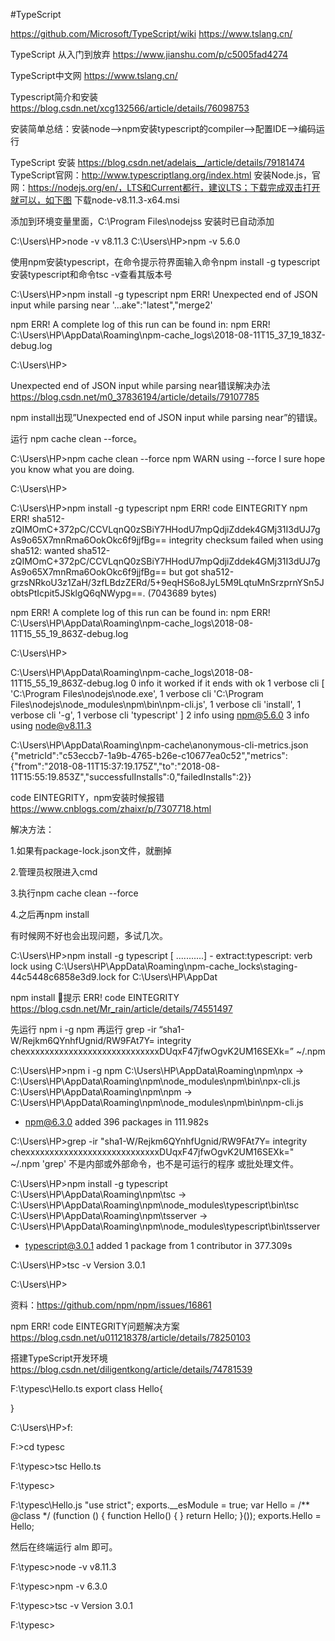 #TypeScript

https://github.com/Microsoft/TypeScript/wiki
https://www.tslang.cn/

TypeScript 从入门到放弃
https://www.jianshu.com/p/c5005fad4274


TypeScript中文网 
https://www.tslang.cn/

Typescript简介和安装
https://blog.csdn.net/xcg132566/article/details/76098753

安装简单总结：安装node-->npm安装typescript的compiler-->配置IDE-->编码运行

TypeScript 安装
https://blog.csdn.net/adelais__/article/details/79181474
TypeScript官网：http://www.typescriptlang.org/index.html
安装Node.js，官网：https://nodejs.org/en/，LTS和Current都行，建议LTS；下载完成双击打开就可以，如下图
下载node-v8.11.3-x64.msi

添加到环境变量里面，C:\Program Files\nodejss 安装时已自动添加

C:\Users\HP>node -v
v8.11.3
C:\Users\HP>npm -v
5.6.0



使用npm安装typescript，在命令提示符界面输入命令npm install -g typescript安装typescript和命令tsc -v查看其版本号

C:\Users\HP>npm install -g typescript
npm ERR! Unexpected end of JSON input while parsing near '...ake":"latest","merge2'

npm ERR! A complete log of this run can be found in:
npm ERR!     C:\Users\HP\AppData\Roaming\npm-cache\_logs\2018-08-11T15_37_19_183Z-debug.log

C:\Users\HP>

Unexpected end of JSON input while parsing near错误解决办法
https://blog.csdn.net/m0_37836194/article/details/79107785

npm install出现”Unexpected end of JSON input while parsing near”的错误。

运行  npm cache clean --force。

C:\Users\HP>npm cache clean --force
npm WARN using --force I sure hope you know what you are doing.

C:\Users\HP>

C:\Users\HP>npm install -g typescript
npm ERR! code EINTEGRITY
npm ERR! sha512-zQIMOmC+372pC/CCVLqnQ0zSBiY7HHodU7mpQdjiZddek4GMj31I3dUJ7gAs9o65X7mnRma6OokOkc6f9jjfBg== integrity checksum failed when using sha512: wanted sha512-zQIMOmC+372pC/CCVLqnQ0zSBiY7HHodU7mpQdjiZddek4GMj31I3dUJ7gAs9o65X7mnRma6OokOkc6f9jjfBg== but got sha512-grzsNRkoU3z1ZaH/3zfLBdzZERd/5+9eqHS6o8JyL5M9LqtuMnSrzprnYSn5JobtsPtIcpit5JSklgQ6qNWypg==. (7043689 bytes)

npm ERR! A complete log of this run can be found in:
npm ERR!     C:\Users\HP\AppData\Roaming\npm-cache\_logs\2018-08-11T15_55_19_863Z-debug.log


C:\Users\HP>

C:\Users\HP\AppData\Roaming\npm-cache\_logs\2018-08-11T15_55_19_863Z-debug.log
0 info it worked if it ends with ok
1 verbose cli [ 'C:\\Program Files\\nodejs\\node.exe',
1 verbose cli   'C:\\Program Files\\nodejs\\node_modules\\npm\\bin\\npm-cli.js',
1 verbose cli   'install',
1 verbose cli   '-g',
1 verbose cli   'typescript' ]
2 info using npm@5.6.0
3 info using node@v8.11.3

C:\Users\HP\AppData\Roaming\npm-cache\anonymous-cli-metrics.json
{"metricId":"c53eccb7-1a9b-4765-b26e-c10677ea0c52","metrics":{"from":"2018-08-11T15:37:19.175Z","to":"2018-08-11T15:55:19.853Z","successfulInstalls":0,"failedInstalls":2}}



code EINTEGRITY，npm安装时候报错
https://www.cnblogs.com/zhaixr/p/7307718.html

解决方法：

1.如果有package-lock.json文件，就删掉

2.管理员权限进入cmd

3.执行npm cache clean --force

4.之后再npm install

有时候网不好也会出现问题，多试几次。

C:\Users\HP>npm install -g typescript
[       ...........] - extract:typescript: verb lock using C:\Users\HP\AppData\Roaming\npm-cache\_locks\staging-44c5448c6858e3d9.lock for C:\Users\HP\AppDat

npm install 提示 ERR! code EINTEGRITY
https://blog.csdn.net/Mr_rain/article/details/74551497

先运行 
npm i -g npm
再运行 
grep -ir “sha1-W/Rejkm6QYnhfUgnid/RW9FAt7Y= integrity chexxxxxxxxxxxxxxxxxxxxxxxxxxxxDUqxF47jfwOgvK2UM16SEXk=” ~/.npm

C:\Users\HP>npm i -g npm
C:\Users\HP\AppData\Roaming\npm\npx -> C:\Users\HP\AppData\Roaming\npm\node_modules\npm\bin\npx-cli.js
C:\Users\HP\AppData\Roaming\npm\npm -> C:\Users\HP\AppData\Roaming\npm\node_modules\npm\bin\npm-cli.js
+ npm@6.3.0
added 396 packages in 111.982s



C:\Users\HP>grep -ir "sha1-W/Rejkm6QYnhfUgnid/RW9FAt7Y= integrity chexxxxxxxxxxxxxxxxxxxxxxxxxxxxDUqxF47jfwOgvK2UM16SEXk=" ~/.npm
'grep' 不是内部或外部命令，也不是可运行的程序
或批处理文件。

C:\Users\HP>npm install -g typescript
C:\Users\HP\AppData\Roaming\npm\tsc -> C:\Users\HP\AppData\Roaming\npm\node_modules\typescript\bin\tsc
C:\Users\HP\AppData\Roaming\npm\tsserver -> C:\Users\HP\AppData\Roaming\npm\node_modules\typescript\bin\tsserver
+ typescript@3.0.1
added 1 package from 1 contributor in 377.309s

C:\Users\HP>tsc -v
Version 3.0.1

C:\Users\HP>

资料：https://github.com/npm/npm/issues/16861

npm ERR! code EINTEGRITY问题解决方案
https://blog.csdn.net/u011218378/article/details/78250103

搭建TypeScript开发环境
https://blog.csdn.net/diligentkong/article/details/74781539

F:\typesc\Hello.ts
export class Hello{

} 


C:\Users\HP>f:

F:\>cd typesc

F:\typesc>tsc Hello.ts

F:\typesc>

F:\typesc\Hello.js
"use strict";
exports.__esModule = true;
var Hello = /** @class */ (function () {
    function Hello() {
    }
    return Hello;
}());
exports.Hello = Hello;




然后在终端运行 alm 即可。

F:\typesc>node -v
v8.11.3

F:\typesc>npm -v
6.3.0

F:\typesc>tsc -v
Version 3.0.1

F:\typesc>






